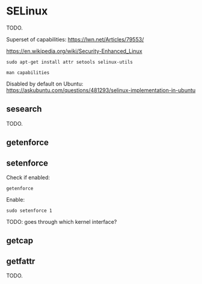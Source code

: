 # SELinux

TODO.

Superset of capabilities: <https://lwn.net/Articles/79553/>

<https://en.wikipedia.org/wiki/Security-Enhanced_Linux>

    sudo apt-get install attr setools selinux-utils

    man capabilities

Disabled by default on Ubuntu: <https://askubuntu.com/questions/481293/selinux-implementation-in-ubuntu>

## sesearch

TODO.

## getenforce

## setenforce

Check if enabled:

    getenforce

Enable:

    sudo setenforce 1

TODO: goes through which kernel interface?

## getcap

## getfattr

TODO.
